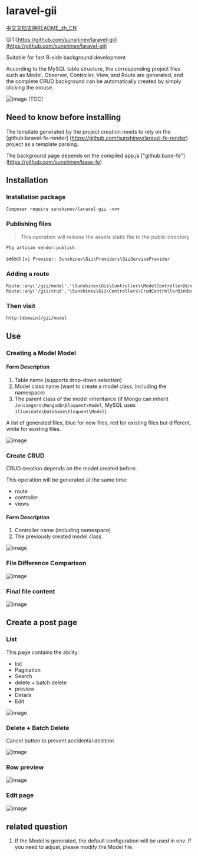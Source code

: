 # laravel-gii

[中文文档支持README_zh_CN](https://github.com/sunshinev/laravel-gii/blob/master/README_zh_CN.md)

GIT:[https://github.com/sunshinev/laravel-gii](https://github.com/sunshinev/laravel-gii)

Suitable for fast B-side background development

According to the MySQL table structure, the corresponding project files such as Model, Observer, Controller, View, and Route are generated, and the complete CRUD background can be automatically created by simply clicking the mouse.


![image](https://github.com/sunshinev/remote_pics/raw/master/laravel-gii/controller.png)
[TOC]

## Need to know before installing

The template generated by the project creation needs to rely on the [github:laravel-fe-render] (https://github.com/sunshinev/laravel-fe-render) project as a template parsing.

The background page depends on the compiled app.js ["github:base-fe"] (https://github.com/sunshinev/base-fe)

## Installation

### Installation package
```
Composer require sunshinev/laravel-gii -vvv
```


### Publishing files
> This operation will release the assets static file to the public directory

```
Php artisan vendor:publish
```
select
`[x] Provider: Sunshinev\Gii\Providers\GiiServiceProvider`



### Adding a route
```
Route::any('/gii/model','\Sunshinev\Gii\Controllers\ModelController@index');
Route::any('/gii/crud','\Sunshinev\Gii\Controllers\CrudController@index');
```

### Then visit
`http:[domain]/gii/model`


## Use


### Creating a Model Model

#### Form Description
1. Table name (supports drop-down selection)
2. Model class name (want to create a model class, including the namespace)
3. The parent class of the model inheritance (if Mongo can inherit `Jenssegers\Mongodb\Eloquent\Model`, MySQL uses `Illuminate\Database\Eloquent\Model`)


A list of generated files, blue for new files, red for existing files but different, white for existing files.

![image](https://github.com/sunshinev/remote_pics/raw/master/laravel-gii/success.png)

### Create CRUD

CRUD creation depends on the model created before.

This operation will be generated at the same time:

- route
- controller
- views

#### Form Description

1. Controller name (including namespace)
2. The previously created model class

![image](https://github.com/sunshinev/remote_pics/raw/master/laravel-gii/controller.png)

### File Difference Comparison
![image](https://github.com/sunshinev/remote_pics/raw/master/laravel-gii/diff2.png)

### Final file content
![image](https://github.com/sunshinev/remote_pics/raw/master/laravel-gii/viewfile.png)


## Create a post page

### List
This page contains the ability:

- list
- Pagination
- Search
- delete + batch delete
- preview
- Details
- Edit

![image](https://github.com/sunshinev/remote_pics/raw/master/laravel-gii/bg/bg_list.png)
### Delete + Batch Delete
Cancel button to prevent accidental deletion

![image](https://github.com/sunshinev/remote_pics/raw/master/laravel-gii/bg/bg_delete.png)

### Row preview
![image](https://github.com/sunshinev/remote_pics/raw/master/laravel-gii/bg/bg_view.png)

### Edit page
![image](https://github.com/sunshinev/remote_pics/raw/master/laravel-gii/bg/bg_edit.png)

## related question

1. If the Model is generated, the default configuration will be used in env. If you need to adjust, please modify the Model file.